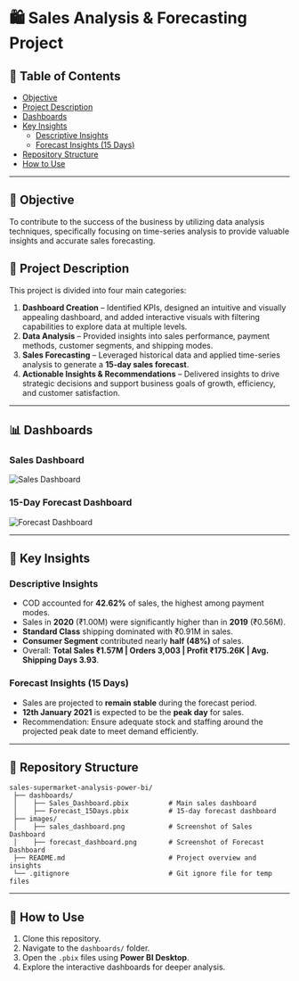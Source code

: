 # 🛍️ Sales Analysis & Forecasting Project

## 📑 Table of Contents
- [Objective](#-objective)
- [Project Description](#-project-description)
- [Dashboards](#-dashboards)
- [Key Insights](#-key-insights)
  - [Descriptive Insights](#descriptive-insights)
  - [Forecast Insights (15 Days)](#forecast-insights-15-days)
- [Repository Structure](#-repository-structure)
- [How to Use](#-how-to-use)

---

## 🎯 Objective
To contribute to the success of the business by utilizing data analysis techniques, specifically focusing on time-series analysis to provide valuable insights and accurate sales forecasting.

## 📖 Project Description
This project is divided into four main categories:
1. **Dashboard Creation** – Identified KPIs, designed an intuitive and visually appealing dashboard, and added interactive visuals with filtering capabilities to explore data at multiple levels.  
2. **Data Analysis** – Provided insights into sales performance, payment methods, customer segments, and shipping modes.  
3. **Sales Forecasting** – Leveraged historical data and applied time-series analysis to generate a **15-day sales forecast**.  
4. **Actionable Insights & Recommendations** – Delivered insights to drive strategic decisions and support business goals of growth, efficiency, and customer satisfaction.  

---

## 📊 Dashboards

### Sales Dashboard
![Sales Dashboard](images/sales_dashboard.png)

### 15-Day Forecast Dashboard
![Forecast Dashboard](images/forecast_dashboard.png)

---

## 🔑 Key Insights

### Descriptive Insights
- COD accounted for **42.62%** of sales, the highest among payment modes.  
- Sales in **2020** (₹1.00M) were significantly higher than in **2019** (₹0.56M).  
- **Standard Class** shipping dominated with ₹0.91M in sales.  
- **Consumer Segment** contributed nearly **half (48%)** of sales.  
- Overall: **Total Sales ₹1.57M | Orders 3,003 | Profit ₹175.26K | Avg. Shipping Days 3.93**.  

### Forecast Insights (15 Days)
- Sales are projected to **remain stable** during the forecast period.  
- **12th January 2021** is expected to be the **peak day** for sales.  
- Recommendation: Ensure adequate stock and staffing around the projected peak date to meet demand efficiently.  

---

## 📁 Repository Structure

```
sales-supermarket-analysis-power-bi/
 ├── dashboards/
 │    ├── Sales_Dashboard.pbix          # Main sales dashboard
 │    ├── Forecast_15Days.pbix          # 15-day forecast dashboard
 ├── images/
 │    ├── sales_dashboard.png           # Screenshot of Sales Dashboard
 │    ├── forecast_dashboard.png        # Screenshot of Forecast Dashboard
 ├── README.md                          # Project overview and insights
 └── .gitignore                         # Git ignore file for temp files
```
---

## 🚀 How to Use
1. Clone this repository.  
2. Navigate to the `dashboards/` folder.  
3. Open the `.pbix` files using **Power BI Desktop**.  
4. Explore the interactive dashboards for deeper analysis.  
